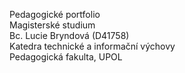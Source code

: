 Pedagogické portfolio <br>
Magisterské studium <br>
Bc. Lucie Bryndová (D41758) <br>
Katedra technické a informační výchovy <br>
Pedagogická fakulta, UPOL
